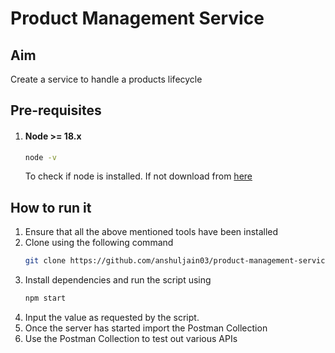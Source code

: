 # Product Management Service

## Aim

Create a service to handle a products lifecycle

## Pre-requisites
1. #### Node >= 18.x
    ```sh
    node -v
    ```
    To check if node is installed. If not download from [here](https://nodejs.org/en/download/current/)

## How to run it
1. Ensure that all the above mentioned tools have been installed
2. Clone using the following command
    ```sh
    git clone https://github.com/anshuljain03/product-management-service.git
    ```
3. Install dependencies and run the script using
    ```sh
    npm start
    ```
4. Input the value as requested by the script.
5. Once the server has started import the Postman Collection
6. Use the Postman Collection to test out various APIs
